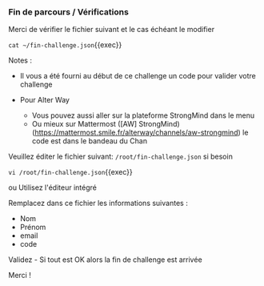 
### Fin de parcours  / Vérifications


Merci de vérifier le fichier suivant et le cas échéant le modifier

`cat ~/fin-challenge.json`{{exec}}

Notes : 

- Il vous a été fourni au début de ce challenge un code pour valider votre challenge


- Pour Alter Way
  - Vous pouvez aussi aller sur la plateforme StrongMind dans le menu
  - Ou mieux sur Mattermost ([AW] StrongMind) (https://mattermost.smile.fr/alterway/channels/aw-strongmind) le code est dans le bandeau du Chan



Veuillez éditer le fichier suivant: `/root/fin-challenge.json` si besoin

`vi /root/fin-challenge.json`{{exec}}

ou Utilisez l'éditeur intégré



Remplacez dans ce fichier les informations suivantes :

- Nom
- Prénom
- email
- code

Validez - Si tout est OK alors la fin de challenge est arrivée

Merci !